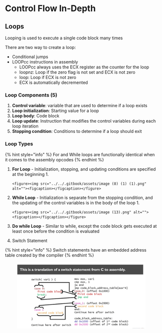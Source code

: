 # Control Flow In-Depth

## Loops

Looping is used to execute a single code block many times

There are two way to create a loop:

* Conditional jumps
* LOOPcc instructions in assembly
  * LOOPcc always uses the ECX register as the counter for the loop
  * loopnz: Loop if the zero flag is not set and ECX is not zero
  * loop: Loop if ECX is not zero
  * ECX is automatically decremented

### Loop Components (5)

1. **Control variable**: variable that are used to determine if a loop exists
2. **Loop initialization**: Starting value for a loop
3. **Loop body**: Code block
4. **Loop update**: Instruction that modifies the control variables during each loop iteration
5. **Stopping condition**: Conditions to determine if a loop should exit

### Loop Types

{% hint style="info" %}
For and While loops are functionally identical when it comes to the assembly opcodes
{% endhint %}

1. **For Loop** - Initialization, stopping, and updating conditions are specified at the beginning
   1.

       <figure><img src="../../.gitbook/assets/image (8) (1) (1).png" alt=""><figcaption></figcaption></figure>
2. **While Loop** - Initialization is separate from the stopping condition, and the updating of the control variables is in the body of the loop
   1.

       <figure><img src="../../.gitbook/assets/image (13).png" alt=""><figcaption></figcaption></figure>
3. **Do while Loop** - Similar to while, except the code block gets executed at least once before the condition is evaluated
4. Switch Statement

{% hint style="info" %}
Switch statements have an embedded address table created by the compiler&#x20;
{% endhint %}

<figure><img src="../../.gitbook/assets/image (3) (3).png" alt=""><figcaption></figcaption></figure>

